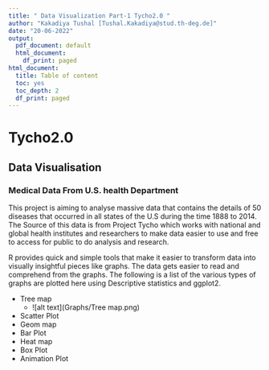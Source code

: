 ```yaml
---
title: " Data Visualization Part-1 Tycho2.0 "
author: "Kakadiya Tushal [Tushal.Kakadiya@stud.th-deg.de]"
date: "20-06-2022"
output:
  pdf_document: default
  html_document:
    df_print: paged
html_document:
  title: Table of content
  toc: yes
  toc_depth: 2
  df_print: paged
---
```


# Tycho2.0

## Data Visualisation 

### Medical Data From U.S. health Department

This project is aiming to analyse massive data that contains the details of 50 diseases that occurred in all states of the U.S during the time 1888 to 2014. The Source of this data is from Project Tycho which works with national and global health institutes and researchers to make data easier to use and free to access for public to do analysis and research.

R provides quick and simple tools that make it easier to transform data into visually insightful pieces like graphs. The data gets easier to read and comprehend from the graphs. The following is a list of the various types of graphs are plotted here using Descriptive statistics and ggplot2.

- Tree map
    - ![alt text](Graphs/Tree map.png)
- Scatter Plot
- Geom map
- Bar Plot
- Heat map
- Box Plot
- Animation Plot



